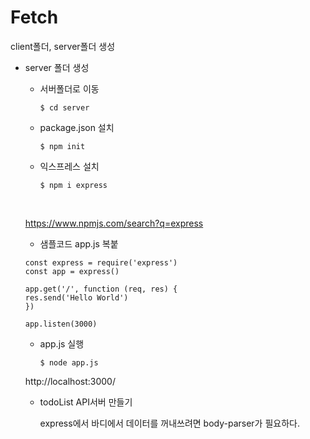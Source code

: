 # Fetch

client폴더, server폴더 생성

- server 폴더 생성

    - 서버폴더로 이동

        `$ cd server`

    - package.json 설치

        `$ npm init`

    - 익스프레스 설치

        `$ npm i express`
    

    <br/>

    https://www.npmjs.com/search?q=express

    - 샘플코드 app.js 복붙

    ```
    const express = require('express')
    const app = express()

    app.get('/', function (req, res) {
    res.send('Hello World')
    })  

    app.listen(3000)
    ```

    - app.js 실행

        `$ node app.js`

    http://localhost:3000/

    - todoList API서버 만들기


        express에서 바디에서 데이터를 꺼내쓰려면 body-parser가 필요하다.
        

